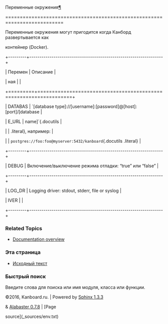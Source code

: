 Переменные окружения[¶](#environment-variables "Ссылка на этот заголовок")

==========================================================================



Переменные окружения могут пригодится когда Канборд развертывается как

контейнер (Docker).



+---------+------------------------------------------------------------------+

| Перемен | Описание                                                         |

| ная     |                                                                  |

+=========+==================================================================+

| DATABAS | `[database type]://[username]:[password]@[host]:[port]/[database |

| E\_URL  |  name]`{.docutils                                                |

|         | .literal}, например:                                             |

|         | `postgres://foo:foo@myserver:5432/kanboard`{.docutils .literal}  |

+---------+------------------------------------------------------------------+

| DEBUG   | Включение/выключение режима отладки: “true” или “false”          |

+---------+------------------------------------------------------------------+

| LOG\_DR | Logging driver: stdout, stderr, file or syslog                   |

| IVER    |                                                                  |

+---------+------------------------------------------------------------------+



### Related Topics



-   [Documentation overview](index.markdown)



### Эта страница



-   [Исходный текст](_sources/env.txt)



### Быстрый поиск



Введите слова для поиска или имя модуля, класса или функции.



©2016, Kanboard.ru. | Powered by [Sphinx 1.3.3](http://sphinx-doc.org/)

& [Alabaster 0.7.8](https://github.com/bitprophet/alabaster) | [Page

source](_sources/env.txt)

